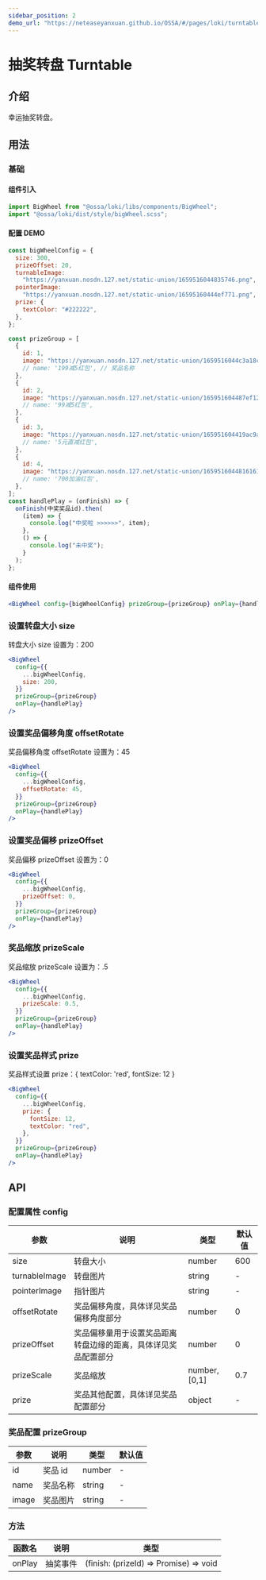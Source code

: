 ```yaml
---
sidebar_position: 2
demo_url: "https://neteaseyanxuan.github.io/OSSA/#/pages/loki/turntable/index"
---
```


# 抽奖转盘 Turntable

## 介绍

幸运抽奖转盘。

## 用法

### 基础

#### 组件引入

```jsx
import BigWheel from "@ossa/loki/libs/components/BigWheel";
import "@ossa/loki/dist/style/bigWheel.scss";
```

#### 配置 DEMO

```jsx
const bigWheelConfig = {
  size: 300,
  prizeOffset: 20,
  turnableImage:
    "https://yanxuan.nosdn.127.net/static-union/1659516044835746.png",
  pointerImage:
    "https://yanxuan.nosdn.127.net/static-union/16595160444ef771.png",
  prize: {
    textColor: "#222222",
  },
};

const prizeGroup = [
  {
    id: 1,
    image: "https://yanxuan.nosdn.127.net/static-union/1659516044c3a18c.png", // 奖品图片
    // name: '199减5红包', // 奖品名称
  },
  {
    id: 2,
    image: "https://yanxuan.nosdn.127.net/static-union/165951604487ef12.png",
    // name: '99减5红包',
  },
  {
    id: 3,
    image: "https://yanxuan.nosdn.127.net/static-union/165951604419ac9a.png",
    // name: '5元直减红包',
  },
  {
    id: 4,
    image: "https://yanxuan.nosdn.127.net/static-union/1659516044816161.png",
    // name: '700加油红包',
  },
];
const handlePlay = (onFinish) => {
  onFinish(中奖奖品id).then(
    (item) => {
      console.log("中奖啦 >>>>>>", item);
    },
    () => {
      console.log("未中奖");
    }
  );
};
```

#### 组件使用

```jsx
<BigWheel config={bigWheelConfig} prizeGroup={prizeGroup} onPlay={handlePlay} />
```

### 设置转盘大小 size

转盘大小 size 设置为：200

```jsx
<BigWheel
  config={{
    ...bigWheelConfig,
    size: 200,
  }}
  prizeGroup={prizeGroup}
  onPlay={handlePlay}
/>
```

### 设置奖品偏移角度 offsetRotate

奖品偏移角度 offsetRotate 设置为：45

```jsx
<BigWheel
  config={{
    ...bigWheelConfig,
    offsetRotate: 45,
  }}
  prizeGroup={prizeGroup}
  onPlay={handlePlay}
/>
```

### 设置奖品偏移 prizeOffset

奖品偏移 prizeOffset 设置为：0

```jsx
<BigWheel
  config={{
    ...bigWheelConfig,
    prizeOffset: 0,
  }}
  prizeGroup={prizeGroup}
  onPlay={handlePlay}
/>
```

### 奖品缩放 prizeScale

奖品缩放 prizeScale 设置为：.5

```jsx
<BigWheel
  config={{
    ...bigWheelConfig,
    prizeScale: 0.5,
  }}
  prizeGroup={prizeGroup}
  onPlay={handlePlay}
/>
```

### 设置奖品样式 prize

奖品样式设置 prize：{ textColor: 'red', fontSize: 12 }

```jsx
<BigWheel
  config={{
    ...bigWheelConfig,
    prize: {
      fontSize: 12,
      textColor: "red",
    },
  }}
  prizeGroup={prizeGroup}
  onPlay={handlePlay}
/>
```

## API

### 配置属性 config

| 参数          | 说明                                                           | 类型          | 默认值 |
| ------------- | -------------------------------------------------------------- | ------------- | ------ |
| size          | 转盘大小                                                       | number        | 600    |
| turnableImage | 转盘图片                                                       | string        | -      |
| pointerImage  | 指针图片                                                       | string        | -      |
| offsetRotate  | 奖品偏移角度，具体详见奖品偏移角度部分                         | number        | 0      |
| prizeOffset   | 奖品偏移量用于设置奖品距离转盘边缘的距离，具体详见奖品配置部分 | number        | 0      |
| prizeScale    | 奖品缩放                                                       | number, [0,1] | 0.7    |
| prize         | 奖品其他配置，具体详见奖品配置部分                             | object        | -      |

### 奖品配置 prizeGroup

| 参数  | 说明     | 类型   | 默认值 |
| ----- | -------- | ------ | ------ |
| id    | 奖品 id  | number | -      |
| name  | 奖品名称 | string | -      |
| image | 奖品图片 | string | -      |

### 方法

| 函数名 | 说明     | 类型                                   |
| ------ | -------- | -------------------------------------- |
| onPlay | 抽奖事件 | (finish: (prizeId) => Promise) => void |
